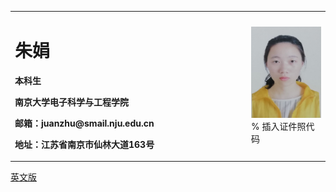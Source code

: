 <table border="0">
  <tr>
    <td width="75%">
      <h1>朱娟</h1>
      <p><b>本科生</b></p>
      <p><b>南京大学电子科学与工程学院</b></p>
      <p><b>邮箱：juanzhu@smail.nju.edu.cn</b></p>
      <p><b>地址：江苏省南京市仙林大道163号</b></p>
    </td>
    <td width="25%">
      <img src="/3B24FB1C-820B-4C2C-AC62-28B71D0BC439.png" width="100%">      % 插入证件照代码
    </td>
  </tr>
</table>

<a href="/index.md">英文版</a>


